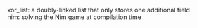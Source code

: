 xor_list: a doubly-linked list that only stores one additional field<br>
nim: solving the Nim game at compilation time

